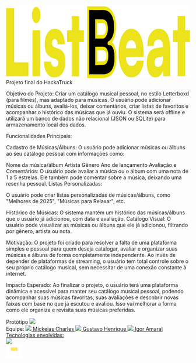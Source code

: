 <div> 
  <img height="200cm" src="Letring Logo.png"/>
</div>
Projeto final do HackaTruck

Objetivo do Projeto: Criar um catálogo musical pessoal, no estilo Letterboxd (para filmes), mas adaptado para músicas. O usuário pode adicionar músicas ou álbuns, avaliá-los, deixar comentários, criar listas de favoritos e acompanhar o histórico das músicas que já ouviu. O sistema será offline e utilizará um banco de dados não relacional (JSON ou SQLite) para armazenamento local dos dados.

Funcionalidades Principais:

Cadastro de Músicas/Álbuns: O usuário pode adicionar músicas ou álbuns ao seu catálogo pessoal com informações como:

Nome da música/álbum
Artista
Gênero
Ano de lançamento
Avaliação e Comentários:
O usuário pode avaliar a música ou o álbum com uma nota de 1 a 5 estrelas.
Ele também pode comentar sobre a música, deixando uma resenha pessoal.
Listas Personalizadas:

O usuário pode criar listas personalizadas de músicas/álbuns, como "Melhores de 2025", "Músicas para Relaxar", etc.

Histórico de Músicas: O sistema mantém um histórico das músicas/álbuns que o usuário já adicionou, com data e avaliação. Catálogo Visual: O usuário pode visualizar as músicas ou álbuns que ele já adicionou, filtrando por gênero, artista ou nota.

Motivação: O projeto foi criado para resolver a falta de uma plataforma simples e pessoal para quem deseja catalogar, avaliar e organizar suas músicas e álbuns de forma completamente independente. Ao invés de depender de plataformas de streaming, o usuário tem total controle sobre o seu próprio catálogo musical, sem necessitar de uma conexão constante à internet.

Impacto Esperado: Ao finalizar o projeto, o usuário terá uma plataforma dinâmica e acessível para manter seu catálogo musical pessoal, podendo acompanhar suas músicas favoritas, suas avaliações e descobrir novas faixas com base no que já escutou e avaliou. Isso vai melhorar a forma como ele organiza e revisita suas músicas preferidas.

<div>
  Protótipo
  <img height="200cm" src="ListBeat Prototipo.png"/>
</div>

<div>
Equipe:
  <a href="https://www.linkedin.com/in/mickeiascharles/">
  <img height="50cm" src="https://brandlogos.net/wp-content/uploads/2016/06/linkedin-logo.png"/>
  Mickeias Charles
  <a href="https://www.linkedin.com/in/gustavo-henrique-0a737229b/">
  <img height="50cm" src="https://brandlogos.net/wp-content/uploads/2016/06/linkedin-logo.png"/>
  Gustavo Henrique
  <a href="https://www.linkedin.com/in/igor-amaral-ferreira-16270a305/">
  <img height="50cm" src="https://brandlogos.net/wp-content/uploads/2016/06/linkedin-logo.png"/>
  Igor Amaral
</div>
Tecnologias envolvidas: 
<div>  
  <img height="35cm" src="[https://img.icons8.com/?size=512&id=40670&format=png](https://swiftwithmajid.com/public/swiftui.png)"/>
</div>
<div>  
  <img height="35cm" src="Logo HackaTruck.png"/>
</div>
